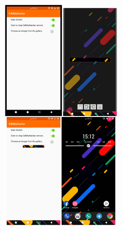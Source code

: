 <html>
  <body>
    <div align="center">
      <img
           src="https://github.com/pjnroll/EditMyNavbar/blob/master/images/Screen1.png"
           style="border:5px solid black"
           width="35%"
           height="35%"/>
      <img
           src="https://github.com/pjnroll/EditMyNavbar/blob/master/images/Screen2.png"
           width="35%"
           height="35%"/>
    </div>
    <div align="center">
      <img
           src="https://github.com/pjnroll/EditMyNavbar/blob/master/images/Screen3.png"
           width="35%"
           height="35%"/>
      <img
           src="https://github.com/pjnroll/EditMyNavbar/blob/master/images/Screen4.png"
           width="35%"
           height="35%"/>
    </div>
  </body>
</html>
